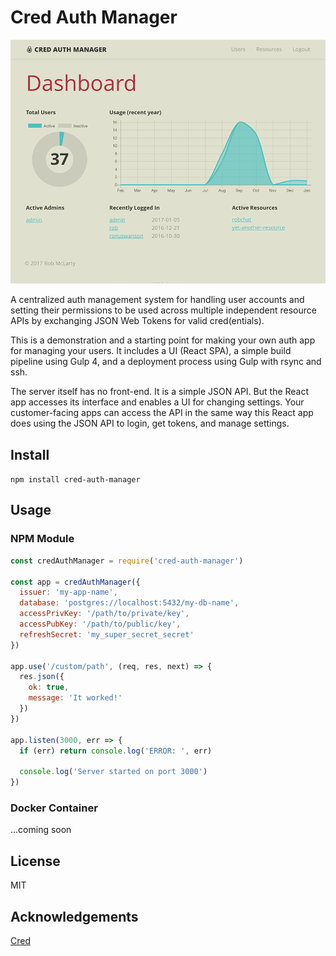 # Cred Auth Manager

![screenshot](screenshot.png)

A centralized auth management system for handling user accounts and setting
their permissions to be used across multiple independent resource APIs by
exchanging JSON Web Tokens for valid cred(entials).

This is a demonstration and a starting point for making your own auth app for
managing your users. It includes a UI (React SPA), a simple build pipeline using
Gulp 4, and a deployment process using Gulp with rsync and ssh.

The server itself has no front-end. It is a simple JSON API. But the React app
accesses its interface and enables a UI for changing settings. Your
customer-facing apps can access the API in the same way this React app does
using the JSON API to login, get tokens, and manage settings.

## Install

`npm install cred-auth-manager`

## Usage

### NPM Module

```javascript
const credAuthManager = require('cred-auth-manager')

const app = credAuthManager({
  issuer: 'my-app-name',
  database: 'postgres://localhost:5432/my-db-name',
  accessPrivKey: '/path/to/private/key',
  accessPubKey: '/path/to/public/key',
  refreshSecret: 'my_super_secret_secret'
})

app.use('/custom/path', (req, res, next) => {
  res.json({
    ok: true,
    message: 'It worked!'
  })
})

app.listen(3000, err => {
  if (err) return console.log('ERROR: ', err)

  console.log('Server started on port 3000')
})
```

### Docker Container

...coming soon

## License

MIT

## Acknowledgements

[Cred](https://github.com/robmclarty/cred)
